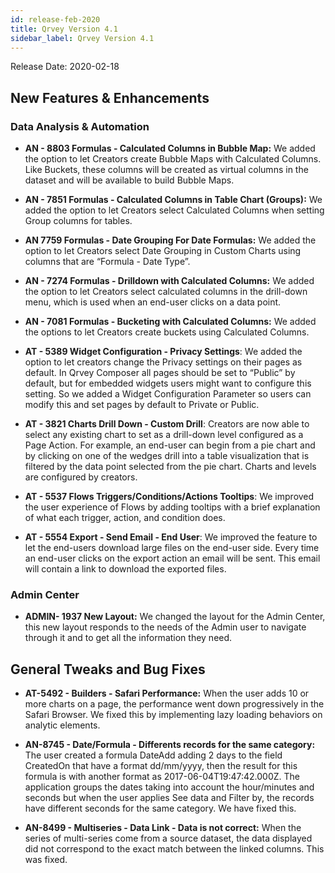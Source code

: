 ```yaml
---
id: release-feb-2020
title: Qrvey Version 4.1
sidebar_label: Qrvey Version 4.1
---
```

<div style={{textAlign: "justify"}}>
Release Date: 2020-02-18

## New Features & Enhancements

### Data Analysis & Automation
* **AN - 8803 Formulas - Calculated Columns in Bubble Map:** We added the option to let Creators create Bubble Maps with Calculated Columns. Like Buckets, these columns will be created as virtual columns in the dataset and will be available to build Bubble Maps.

* **AN - 7851 Formulas - Calculated Columns in Table Chart (Groups):** We added the option to let Creators select Calculated Columns when setting Group columns for tables.

* **AN 7759 Formulas - Date Grouping For Date Formulas:** We added the option to let Creators select Date Grouping in Custom Charts using columns that are “Formula - Date Type”.

* **AN - 7274 Formulas - Drilldown with Calculated Columns:** We added the option to let Creators select calculated columns in the drill-down menu, which is used when an end-user clicks on a data point.

* **AN - 7081 Formulas - Bucketing with Calculated Columns:** We added the options to let Creators create buckets using Calculated Columns. 

* **AT - 5389 Widget Configuration - Privacy Settings**: We added the option to let creators change the Privacy settings on their pages as default. In Qrvey Composer all pages should be set to “Public” by default, but for embedded widgets users might want to configure this setting. So we added  a Widget Configuration Parameter so users can modify this and set pages by default to Private or Public.

* **AT - 3821 Charts Drill Down - Custom Drill**: Creators are now able to select any existing chart to set as a drill-down level configured as a Page Action. For example, an end-user can begin from a pie chart and by clicking on one of the wedges drill into a table visualization that is filtered by the data point selected from the pie chart. Charts and levels are configured by creators. 

* **AT - 5537 Flows Triggers/Conditions/Actions Tooltips**: We improved the user experience of Flows by adding tooltips with a brief explanation of what each trigger, action, and condition does.

* **AT - 5554 Export - Send Email - End User**: We improved the feature to let the end-users download large files on the end-user side. Every time an end-user clicks on the export action an email will be sent. This email will contain a link to download the exported files. 


### Admin Center

* **ADMIN- 1937 New Layout:** We changed the layout for the Admin Center, this new layout responds to the needs of the Admin user to navigate through it and to get all the information they need.


## General Tweaks and Bug Fixes

* **AT-5492 - Builders - Safari Performance:** When the user adds 10 or more charts on a page, the performance went down progressively in the Safari Browser. We fixed this by implementing lazy loading behaviors on analytic elements. 

* **AN-8745 - Date/Formula - Differents records for the same category:** The user created a formula DateAdd adding 2 days to the field CreatedOn that have a format dd/mm/yyyy, then the result for this formula is with another format as 2017-06-04T19:47:42.000Z. The application groups the dates taking into account the hour/minutes and seconds but when the user applies See data and Filter by, the records have different seconds for the same category. We have fixed this.

* **AN-8499 - Multiseries - Data Link - Data is not correct:** When the series of multi-series come from a source dataset, the data displayed did not correspond to the exact match between the linked columns. This was fixed.

</div>